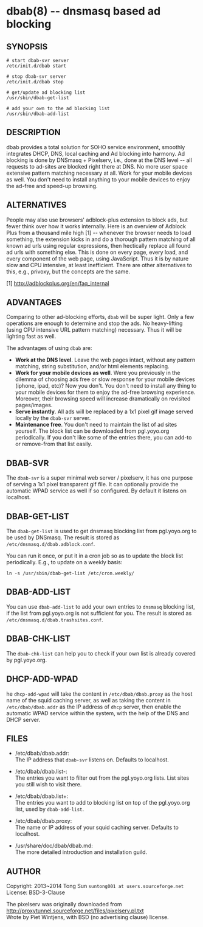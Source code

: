 # dbab(8) -- dnsmasq based ad blocking

## SYNOPSIS

    # start dbab-svr server
	/etc/init.d/dbab start

    # stop dbab-svr server
	/etc/init.d/dbab stop

    # get/update ad blocking list
	/usr/sbin/dbab-get-list

	# add your own to the ad blocking list
	/usr/sbin/dbab-add-list


## DESCRIPTION

dbab provides a total solution for SOHO service environment, smoothly integrates DHCP, DNS, local caching and Ad blocking into harmony.
Ad blocking is done by DNSmasq + Pixelserv, i.e., done at the DNS level -- all requests to ad-sites are blocked right there at DNS. No more user space extensive pattern matching necessary at all. Work for your mobile devices as well. You don't need to install anything to your mobile devices to enjoy the ad-free and speed-up browsing.


## ALTERNATIVES

People may also use browsers' adblock-plus extension to block ads, but fewer think over how it works internally. Here is an overview of Adblock Plus from a thousand mile high [1] -- whenever the browser needs to load something, the extension kicks in and do a thorough pattern matching of all known ad urls using regular expressions, then hectically replace all found ad urls with something else. This is done on every page, every load, and every component of the web page, using JavaScript. Thus it is by nature slow and CPU intensive, at least inefficient. There are other alternatives to this, e.g., privoxy, but the concepts are the same.

[1] http://adblockplus.org/en/faq_internal

## ADVANTAGES

Comparing to other ad-blocking efforts, `dbab` will be super light. Only a few operations are enough to determine and stop the ads. No heavy-lifting (using CPU intensive URL pattern matching) necessary. Thus it will be lighting fast as well. 

The advantages of using `dbab` are:

- **Work at the DNS level**. Leave the web pages intact, without any pattern matching, string substitution, and/or html elements replacing.
- **Work for your mobile devices as well**. Were you previously in the dilemma of choosing ads free or slow response for your mobile devices (iphone, ipad, etc)? Now you don't. You don't need to install any thing to your mobile devices for them to enjoy the ad-free browsing experience. Moreover, their browsing speed will increase dramatically on revisited pages/images. 
- **Serve instantly**. All ads will be replaced by a 1x1 pixel gif image served locally by the `dbab-svr` server.
- **Maintenance free**. You don't need to maintain the list of ad sites yourself. The block list can be downloaded from pgl.yoyo.org periodically. If you don't like some of the entries there, you can add-to or remove-from that list easily. 

## DBAB-SVR

The `dbab-svr` is a super minimal web server / pixelserv, it has one purpose of serving a 1x1 pixel transparent gif file. It can optionally provide the automatic WPAD service as well if so configured. By default it listens on localhost. 

## DBAB-GET-LIST

The `dbab-get-list` is used to get dnsmasq blocking list from pgl.yoyo.org to be used by DNSmasq. The result is stored as `/etc/dnsmasq.d/dbab.adblock.conf`.

You can run it once, or put it in a cron job so as to update the block list periodically. E.g., to update on a weekly basis:

    ln -s /usr/sbin/dbab-get-list /etc/cron.weekly/

## DBAB-ADD-LIST

You can use `dbab-add-list` to add your own entries to `dnsmasq` blocking list, if the list from pgl.yoyo.org is not sufficient for you. The result is stored as `/etc/dnsmasq.d/dbab.trashsites.conf`.

## DBAB-CHK-LIST

The `dbab-chk-list` can help you to check if your own list is already covered by pgl.yoyo.org.

## DHCP-ADD-WPAD

he `dhcp-add-wpad` will take the content in `/etc/dbab/dbab.proxy` as the host name of the squid caching server, as well as taking the content in `/etc/dbab/dbab.addr` as
the IP address of `dhcp` server, then enable the automatic WPAD service within the system, with the help of the DNS and DHCP server. 

## FILES 

* /etc/dbab/dbab.addr:  
  The IP address that `dbab-svr` listens on. Defaults to localhost.
  
* /etc/dbab/dbab.list-:  
  The entries you want to filter out from the pgl.yoyo.org lists. List sites you still wish to visit there. 

* /etc/dbab/dbab.list+:  
  The entries you want to add to blocking list on top of the pgl.yoyo.org list, used by `dbab-add-list`. 

* /etc/dbab/dbab.proxy:  
  The name or IP address of your squid caching server. Defaults to localhost.
  
* /usr/share/doc/dbab/dbab.md:  
  The more detailed introduction and installation guild.
  

## AUTHOR

Copyright: 2013~2014 Tong Sun `suntong001 at users.sourceforge.net`  
License: BSD-3-Clause

The pixelserv was originally downloaded from  
 http://proxytunnel.sourceforge.net/files/pixelserv.pl.txt  
Wrote by Piet Wintjens, with BSD (no advertising clause) license.
